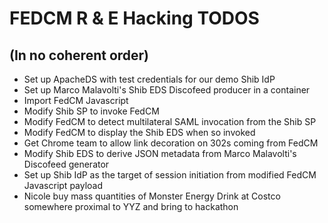 # FEDCM R & E Hacking TODOS

## (In no coherent order)

- Set up ApacheDS with test credentials for our demo Shib IdP
- Set up Marco Malavolti's Shib EDS Discofeed producer in a container
- Import FedCM Javascript
- Modify Shib SP to invoke FedCM
- Modify FedCM to detect multilateral SAML invocation from the Shib SP
- Modify FedCM to display the Shib EDS when so invoked
- Get Chrome team to allow link decoration on 302s coming from FedCM
- Modify Shib EDS to derive JSON metadata from Marco Malavolti's Discofeed generator
- Set up Shib IdP as the target of session initiation from modified FedCM Javascript payload
- Nicole buy mass quantities of Monster Energy Drink at Costco somewhere proximal to YYZ and bring to hackathon
